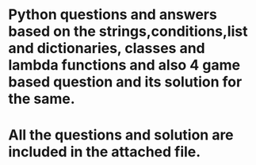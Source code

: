 # Python questions and answers based on the strings,conditions,list and dictionaries, classes and lambda functions and also 4 game based question and its solution for the same.
# All the questions and solution are included in the attached file.
